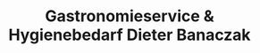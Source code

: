 ---
title: "Gastronomieservice & Hygienebedarf Dieter Banaczak"
url: /allstedt/gastronomieservice-und-hygienebedarf-dieter-banaczak/
shop: Allgemein
---